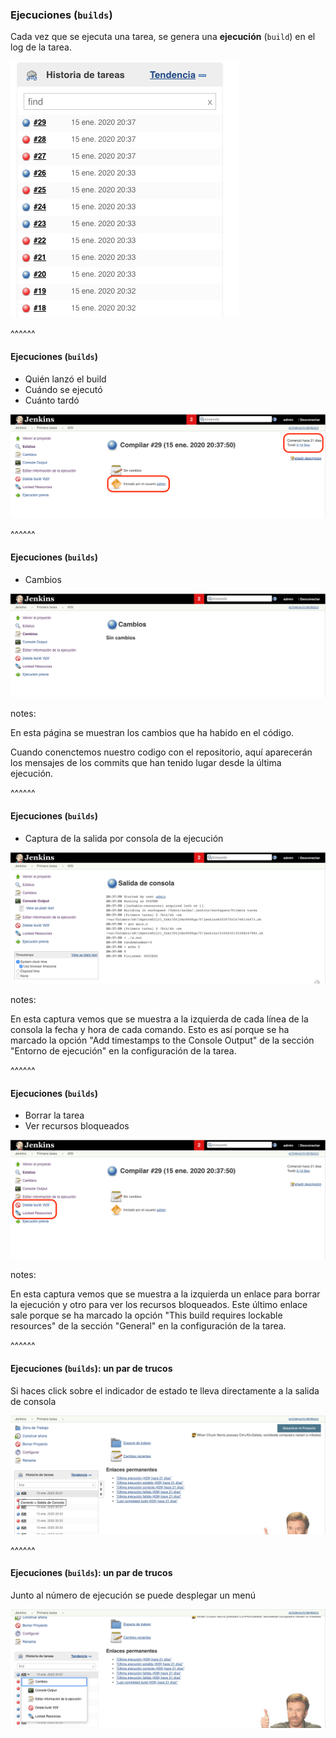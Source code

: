 ### Ejecuciones (`builds`)

Cada vez que se ejecuta una tarea, se genera una **ejecución** (`build`) en el log de la tarea.

![builds](/slides/images/es/0030/builds.png)<!-- .element: class="plain" -->


^^^^^^

#### Ejecuciones (`builds`)

* Quién lanzó el build
* Cuándo se ejecutó
* Cuánto tardó

![build page](/slides/images/es/0030/build_page.png)<!-- .element: class="plain" -->


^^^^^^

#### Ejecuciones (`builds`)

* Cambios

![builds changes](/slides/images/es/0030/build_changes.png)<!-- .element: class="plain" -->


notes:

En esta página se muestran los cambios que ha habido en el código.

Cuando conenctemos nuestro codigo con el repositorio, aquí aparecerán los mensajes de los commits 
que han tenido lugar desde la última ejecución.


^^^^^^

#### Ejecuciones (`builds`)

* Captura de la salida por consola de la ejecución

![build_console_output](/slides/images/es/0030/build_console_output.png)<!-- .element: class="plain" -->

notes:

En esta captura vemos que se muestra a la izquierda de cada línea de la consola 
la fecha y hora de cada comando. Esto es así porque se 
ha marcado la opción "Add timestamps to the Console Output" de la sección 
"Entorno de ejecución" en la configuración de la tarea.

^^^^^^

#### Ejecuciones (`builds`)

* Borrar la tarea
* Ver recursos bloqueados

![build page](/slides/images/es/0030/build_page_2.png)<!-- .element: class="plain" -->

notes:

En esta captura vemos que se muestra a la izquierda un enlace para borrar la ejecución
y otro para ver los recursos bloqueados. Este último enlace sale porque se 
ha marcado la opción "This build requires lockable resources" de la sección 
"General" en la configuración de la tarea.


^^^^^^

#### Ejecuciones (`builds`): un par de trucos

Si haces click sobre el indicador de estado te lleva directamente a la salida de consola

![builds_click_on_status](/slides/images/es/0030/builds_click_on_status.png)<!-- .element: class="plain" -->

^^^^^^

#### Ejecuciones (`builds`): un par de trucos

Junto al número de ejecución se puede desplegar un menú

![builds_click_on_build_id](/slides/images/es/0030/builds_click_on_build_id.png)<!-- .element: class="plain" -->

